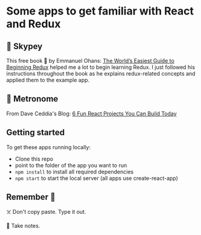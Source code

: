 # Some apps to get familiar with React and Redux

## :pushpin: Skypey

This free book :blue_book: by Emmanuel Ohans: [The World’s Easiest Guide to Beginning Redux](https://www.freecodecamp.org/news/understanding-redux-the-worlds-easiest-guide-to-beginning-redux-c695f45546f6/) helped me a lot to begin learning Redux. I just followed his instructions throughout the book as he explains redux-related concepts and applied them to the example app.

## :pushpin: Metronome

From Dave Ceddia's Blog: [6 Fun React Projects You Can Build Today](https://daveceddia.com/react-practice-projects/)



## Getting started

To get these apps running locally:

- Clone this repo
- point to the folder of the app you want to run
- `npm install` to install all required dependencies
- `npm start` to start the local server (all apps use create-react-app)



## Remember :thought_balloon:

:skull_and_crossbones: Don't copy paste. Type it out.

:memo: Take notes.
